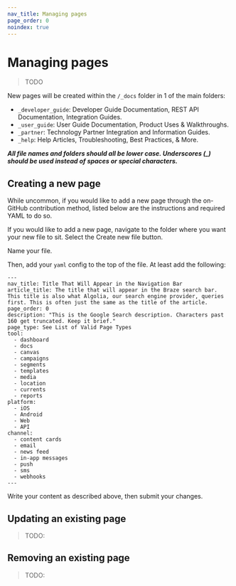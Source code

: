 ```yaml
---
nav_title: Managing pages
page_order: 0
noindex: true
---
```


# Managing pages

> TODO

New pages will be created within the `/_docs` folder in 1 of the main folders:
* `_developer_guide`: Developer Guide Documentation, REST API Documentation, Integration Guides.
* `_user_guide`: User Guide Documentation, Product Uses & Walkthroughs.
* `_partner`: Technology Partner Integration and Information Guides.
* `_help`: Help Articles, Troubleshooting, Best Practices, & More.

**_All file names and folders should all be lower case. Underscores (\_) should be used instead of spaces or special characters._**

## Creating a new page

While uncommon, if you would like to add a new page through the on-GitHub contribution method, listed below are the instructions and required YAML to do so.

If you would like to add a new page, navigate to the folder where you want your new file to sit. Select the Create new file button.

Name your file.

Then, add your `yaml` config to the top of the file. At least add the following:

```
---
nav_title: Title That Will Appear in the Navigation Bar
article_title: The title that will appear in the Braze search bar. This title is also what Algolia, our search engine provider, queries first. This is often just the same as the title of the article.
page_order: 0
description: "This is the Google Search description. Characters past 160 get truncated. Keep it brief." 
page_type: See List of Valid Page Types
tool:
  - dashboard
  - docs
  - canvas
  - campaigns
  - segments
  - templates
  - media
  - location 
  - currents
  - reports
platform: 
  - iOS
  - Android
  - Web
  - API
channel: 
  - content cards
  - email
  - news feed
  - in-app messages
  - push
  - sms
  - webhooks
---
```

Write your content as described above, then submit your changes.

## Updating an existing page

> TODO:

## Removing an existing page

> TODO:
